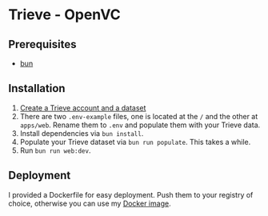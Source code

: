 # Trieve - OpenVC

## Prerequisites

- [bun](https://bun.sh/docs/installation)

## Installation

1. [Create a Trieve account and a dataset](https://trieve.ai/)
2. There are two `.env-example` files, one is located at the `/` and the other at `apps/web`. Rename them to `.env` and populate them with your Trieve data.
3. Install dependencies via `bun install`.
4. Populate your Trieve dataset via `bun run populate`. This takes a while.
5. Run `bun run web:dev`.

## Deployment

I provided a Dockerfile for easy deployment. Push them to your registry of choice, otherwise you can use my [Docker image](https://hub.docker.com/r/zobeirhamid0708/trieve-openvc/tags).
